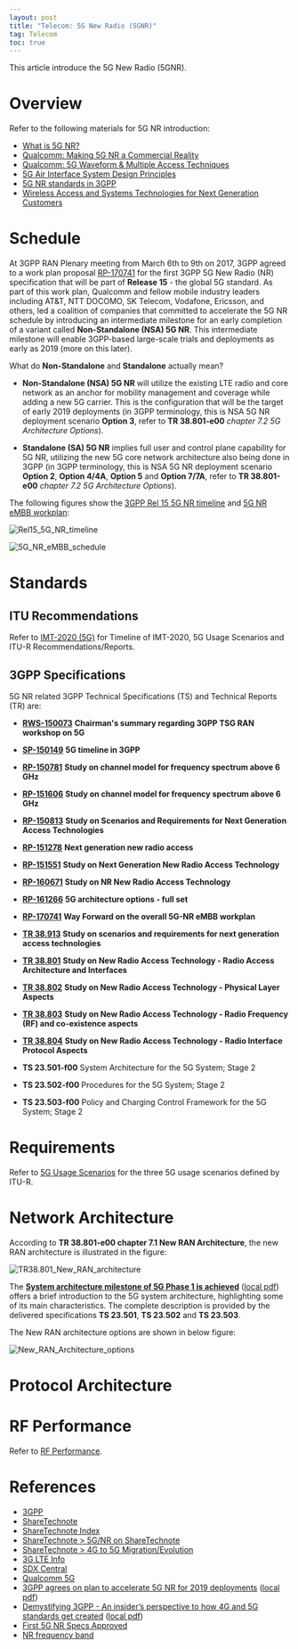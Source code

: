 ```yaml
---
layout: post
title: "Telecom: 5G New Radio (5GNR)"
tag: Telecom
toc: true
---
```


This article introduce the 5G New Radio (5GNR).

<!--more-->

# Overview

Refer to the following materials for 5G NR introduction:

* [What is 5G NR?](/docs/What_is_5G_NR.pdf)
* [Qualcomm: Making 5G NR a Commercial Reality](/docs/making-5g-nr-a-commercial-reality.pdf)
* [Qualcomm: 5G Waveform & Multiple Access Techniques](/docs/5g-research-on-waveform-and-multiple-access-techniques.pdf)
* [5G Air Interface System Design Principles](/docs/5G_Air_Interface_System_Design_Principles.pdf)
* [5G NR standards in 3GPP](/docs/5G_NR_Standards_in_3GPP.pdf)
* [Wireless Access and Systems Technologies for Next Generation Customers](/docs/Wireless_Access_and_Systems_Technologies_for_Next_Generation_Customers.pdf)

# Schedule

At 3GPP RAN Plenary meeting from March 6th to 9th on 2017, 3GPP agreed to a work plan proposal [RP-170741](/docs/RP-170741-WF-on-5G-NR-Schedule-LCv6-clean.pptx) for the first 3GPP 5G New Radio (NR) specification that will be part of **Release 15** - the global 5G standard. As part of this work plan, Qualcomm and fellow mobile industry leaders including AT&T, NTT DOCOMO, SK Telecom, Vodafone, Ericsson, and others, led a coalition of companies that committed to accelerate the 5G NR schedule by introducing an intermediate milestone for an early completion of a variant called **Non-Standalone (NSA) 5G NR**. This intermediate milestone will enable 3GPP-based large-scale trials and deployments as early as 2019 (more on this later).

What do **Non-Standalone** and **Standalone** actually mean?

* **Non-Standalone (NSA) 5G NR** will utilize the existing LTE radio and core network as an anchor for mobility management and coverage while adding a new 5G carrier. This is the configuration that will be the target of early 2019 deployments (in 3GPP terminology, this is NSA 5G NR deployment scenario **Option 3**, refer to **TR 38.801-e00** *chapter 7.2 5G Architecture Options*).

* **Standalone (SA) 5G NR** implies full user and control plane capability for 5G NR, utilizing the new 5G core network architecture also being done in 3GPP (in 3GPP terminology, this is NSA 5G NR deployment scenario **Option 2**, **Option 4/4A**, **Option 5** and **Option 7/7A**, refer to **TR 38.801-e00** *chapter 7.2 5G Architecture Options*).

The following figures show the [3GPP Rel 15 5G NR timeline](http://www.3gpp.org/release-15) and [5G NR eMBB workplan](http://www.3gpp.org/news-events/3gpp-news/1836-5g_nr_workplan):

![Rel15_5G_NR_timeline](/assets/Rel15_5G_NR_timeline.jpg)

![5G_NR_eMBB_schedule](/assets/5G_NR_eMBB_schedule.jpg)

# Standards

## ITU Recommendations

Refer to <a href="{{ site.base-url }}/2016/03/13/telecom-itu-recommendations.html#imt-2020-5g">IMT-2020 (5G)</a> for Timeline of IMT-2020, 5G Usage Scenarios and ITU-R Recommendations/Reports.

## 3GPP Specifications

5G NR related 3GPP Technical Specifications (TS) and Technical Reports (TR) are:

* [**RWS-150073**](/docs/RWS-150073_Chairman_Summary_regarding_3GPP_TSG_RAN_workshop_on_5G.pdf) **Chairman's summary regarding 3GPP TSG RAN workshop on 5G**
* [**SP-150149**](/docs/SP-150149_5G_timeline_in_3GPP.ppt) **5G timeline in 3GPP**
* [**RP-150781**](/docs/RP-150781_above_6GHz_CM_SID.doc) **Study on channel model for frequency spectrum above 6 GHz**
* [**RP-151606**](/docs/RP-151606_above_6GHz_CM_SID.doc) **Study on channel model for frequency spectrum above 6 GHz**
* [**RP-150813**](/docs/RP-150813_Study_on_Scenarios_and_Requirements_for_Next_Generation_Access_Technologies-v9-clean.docx) **Study on Scenarios and Requirements for Next Generation Access Technologies**
* [**RP-151278**](/docs/RP-151278_SID_Next_generation_new_radio_access.docx) **Next generation new radio access**
* [**RP-151551**](/docs/RP-151551_SID_5G_new_RAT.docx) **Study on Next Generation New Radio Access Technology**
* [**RP-160671**](/docs/RP-160671_SID_5G_new_RAT.docx) **Study on NR New Radio Access Technology**
* [**RP-161266**](/docs/RP-161266.pdf) **5G architecture options - full set**
* [**RP-170741**](/docs/RP-170741-WF-on-5G-NR-Schedule-LCv6-clean.pptx) **Way Forward on the overall 5G-NR eMBB workplan**
* [**TR 38.913**](http://www.3gpp.org/ftp/Specs/archive/38_series/38.913/) **Study on scenarios and requirements for next generation access technologies**
* [**TR 38.801**](http://www.3gpp.org/ftp/Specs/archive/38_series/38.801/) **Study on New Radio Access Technology - Radio Access Architecture and Interfaces**
* [**TR 38.802**](http://www.3gpp.org/ftp/Specs/archive/38_series/38.802/) **Study on New Radio Access Technology - Physical Layer Aspects**
* [**TR 38.803**](http://www.3gpp.org/ftp/Specs/archive/38_series/38.803/) **Study on New Radio Access Technology - Radio Frequency (RF) and co-existence aspects**
* [**TR 38.804**](http://www.3gpp.org/ftp/Specs/archive/38_series/38.804/) **Study on New Radio Access Technology - Radio Interface Protocol Aspects**

* **TS 23.501-f00** System Architecture for the 5G System; Stage 2
* **TS 23.502-f00** Procedures for the 5G System; Stage 2
* **TS 23.503-f00** Policy and Charging Control Framework for the 5G System; Stage 2

# Requirements

Refer to <a href="{{ site.base-url }}/2016/03/13/telecom-itu-recommendations.html#5g-usage-scenarios">5G Usage Scenarios</a> for the three 5G usage scenarios defined by ITU-R.

# Network Architecture

According to **TR 38.801-e00 chapter 7.1 New RAN Architecture**, the new RAN architecture is illustrated in the figure:

![TR38.801_New_RAN_architecture](/assets/TR38.801_New_RAN_architecture.png)

The [**System architecture milestone of 5G Phase 1 is achieved**](http://www.3gpp.org/news-events/3gpp-news/1930-sys_architecture) ([local pdf](/docs/system_architecture_milestone_of_5G_Phase_1_is_achieved.pdf)) offers a brief introduction to the 5G system architecture, highlighting some of its main characteristics. The complete description is provided by the delivered specifications **TS 23.501**, **TS 23.502** and **TS 23.503**.

The New RAN architecture options are shown in below figure:

![New_RAN_Architecture_options](/assets/New_RAN_Architecture_options.jpg)

# Protocol Architecture

# RF Performance

Refer to <a href="{{ site.base-url }}/2016/03/20/telecom-3gpp-intro.html#rf-performance">RF Performance</a>.

# References

* [3GPP](http://www.3gpp.org/)
* [ShareTechnote](http://www.sharetechnote.com/)
* [ShareTechnote Index](http://www.sharetechnote.com/html)
* [ShareTechnote > 5G/NR on ShareTechnote](http://www.sharetechnote.com/)
* [ShareTechnote > 4G to 5G Migration/Evolution](http://www.sharetechnote.com/)
* [3G LTE Info](http://www.3glteinfo.com/)
* [SDX Central](https://www.sdxcentral.com/5g/)
* [Qualcomm 5G](https://www.qualcomm.com/news/topic/5g)
* [3GPP agrees on plan to accelerate 5G NR for 2019 deployments](https://www.qualcomm.com/news/onq/2017/03/09/3gpp-agrees-plan-accelerate-5g-nr-global-5g-standard-2019-deployments) ([local pdf](/docs/3GPP_agrees_on_plan_to_accelerate_5G_NR_for_2019_deployments.pdf))
* [Demystifying 3GPP - An insider’s perspective to how 4G and 5G standards get created](https://www.qualcomm.com/news/onq/2017/08/02/demystifying-3gpp-insiders-perspective-how-4g-and-5g-standards-get-created) ([local pdf](/docs/Demystifying_3GPP.pdf))
* [First 5G NR Specs Approved](http://www.3gpp.org/news-events/3gpp-news/1929-nsa_nr_5g)
* [NR frequency band](http://niviuk.free.fr/nr_band.php#)
